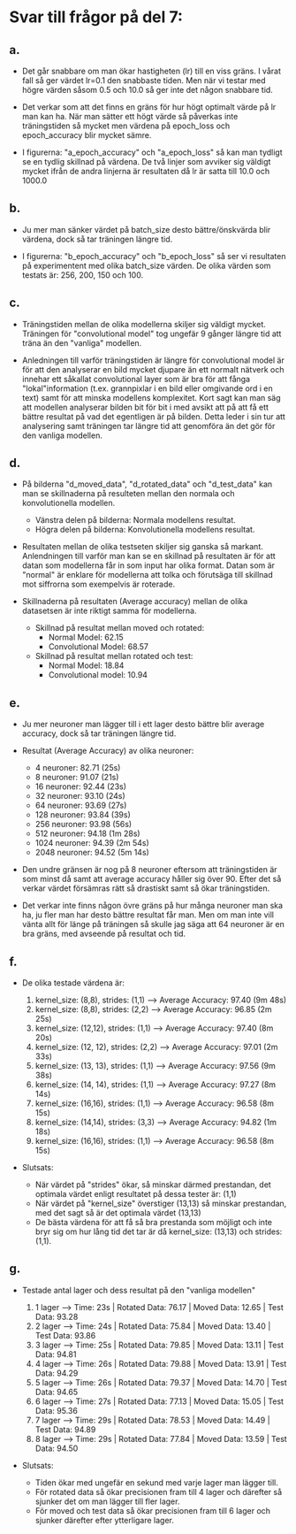 # Svar till frågor på del 7:
## a.
- Det går snabbare om man ökar hastigheten (lr) till en viss gräns. I vårat fall så ger värdet lr=0.1 den snabbaste tiden. Men när vi testar med högre värden såsom 0.5 och 10.0 så    ger inte det någon snabbare tid. 

- Det verkar som att det finns en gräns för hur högt optimalt värde på lr man kan ha. När man sätter ett högt värde så påverkas inte träningstiden så mycket men värdena på epoch_loss  och epoch_accuracy blir mycket sämre.

-  I figurerna: "a_epoch_accuracy" och "a_epoch_loss" så kan man tydligt se en tydlig skillnad på värdena. De två linjer som avviker sig väldigt mycket ifrån de andra linjerna är resultaten då lr är satta till 10.0 och 1000.0


## b. 
- Ju mer man sänker värdet på batch_size desto bättre/önskvärda blir värdena, dock så tar träningen längre tid.

- I figurerna: "b_epoch_accuracy" och "b_epoch_loss" så ser vi resultaten på experimentent med olika batch_size värden. De olika värden som testats är: 256, 200, 150 och 100.


## c.
- Träningstiden mellan de olika modellerna skiljer sig väldigt mycket. Träningen för "convolutional model" tog ungefär 9 gånger längre tid att träna än den "vanliga" modellen.

- Anledningen till varför träningstiden är längre för convolutional model är för att den analyserar en bild mycket djupare än ett normalt nätverk och innehar ett såkallat convolutional layer som är bra för att fånga "lokal"information (t.ex. grannpixlar i en bild eller omgivande ord i en text) samt för att minska modellens komplexitet. Kort sagt kan man säg att modellen analyserar bilden bit för bit i med avsikt att på att få ett bättre resultat på vad det egentligen är på bilden. Detta leder i sin tur att analysering samt träningen tar längre tid att genomföra än det gör för den vanliga modellen.


## d.
- På bilderna "d_moved_data", "d_rotated_data" och "d_test_data" kan man se skillnaderna på resulteten mellan den normala och konvolutionella modellen.
    - Vänstra delen på bilderna: Normala modellens resultat.
    - Högra delen på bilderna: Konvolutionella modellens resultat.

- Resultaten mellan de olika testseten skiljer sig ganska så markant. Anlendningen till varför man kan se en skillnad på resultaten är för att datan som modellerna får in som input har olika format. Datan som är "normal" är enklare för modellerna att tolka och förutsäga till skillnad mot siffrorna som exempelvis är roterade.

- Skillnaderna på resultaten (Average accuracy) mellan de olika datasetsen är inte riktigt samma för modellerna.
    - Skillnad på resultat mellan moved och rotated:
        - Normal Model: 62.15
        - Convolutional Model: 68.57
    - Skillnad på resultat mellan rotated och test:
        - Normal Model: 18.84
        - Convolutional model: 10.94

## e.
- Ju mer neuroner man lägger till i ett lager desto bättre blir average accuracy, dock så tar träningen längre tid.

- Resultat (Average Accuracy) av olika neuroner:
    - 4 neuroner: 82.71 (25s)
    - 8 neuroner: 91.07 (21s)
    - 16 neuroner: 92.44 (23s)
    - 32 neuroner: 93.10 (24s)
    - 64 neuroner: 93.69 (27s)
    - 128 neuroner: 93.84 (39s)
    - 256 neuroner: 93.98 (56s)
    - 512 neuroner: 94.18 (1m 28s)
    - 1024 neuroner: 94.39 (2m 54s)
    - 2048 neuroner: 94.52 (5m 14s)

- Den undre gränsen är nog på 8 neuroner eftersom att träningstiden är som minst då samt att average accuracy håller sig över 90. Efter det så verkar värdet försämras rätt så drastiskt samt så ökar träningstiden.

- Det verkar inte finns någon övre gräns på hur många neuroner man ska ha, ju fler man har desto bättre resultat får man. Men om man inte vill vänta allt för länge på träningen så skulle jag säga att 64 neuroner är en bra gräns, med avseende på resultat och tid.


## f.
- De olika testade värdena är:
    1. kernel_size: (8,8), strides: (1,1) --> Average Accuracy: 97.40 (9m 48s)
    2. kernel_size: (8,8), strides: (2,2) --> Average Accuracy: 96.85 (2m 25s)
    3. kernel_size: (12,12), strides: (1,1) --> Average Accuracy: 97.40 (8m 20s)
    4. kernel_size: (12, 12), strides: (2,2) --> Average Accuracy: 97.01 (2m 33s)
    5. kernel_size: (13, 13), strides: (1,1) --> Average Accuracy: 97.56 (9m 38s)
    6. kernel_size: (14, 14), strides: (1,1) --> Average Accuracy: 97.27 (8m 14s)
    7. kernel_size: (16,16), strides: (1,1) --> Average Accuracy: 96.58 (8m 15s)
    8. kernel_size: (14,14), strides: (3,3) --> Average Accuracy: 94.82 (1m 18s)
    9. kernel_size: (16,16), strides: (1,1) --> Average Accuracy: 96.58 (8m 15s)

- Slutsats:
    - När värdet på "strides" ökar, så minskar därmed prestandan, det optimala värdet enligt resultatet på dessa tester är: (1,1)
    - När värdet på "kernel_size" överstiger (13,13) så minskar prestandan, med det sagt så är det optimala värdet (13,13)
    - De bästa värdena för att få så bra prestanda som möjligt och inte bryr sig om hur lång tid det tar är då kernel_size: (13,13) och strides: (1,1).


## g.
- Testade antal lager och dess resultat på den "vanliga modellen"
    1. 1 lager --> Time: 23s | Rotated Data: 76.17 | Moved Data: 12.65 | Test Data: 93.28
    2. 2 lager --> Time: 24s | Rotated Data: 75.84 | Moved Data: 13.40 | Test Data: 93.86
    3. 3 lager --> Time: 25s | Rotated Data: 79.85 | Moved Data: 13.11 | Test Data: 94.81
    4. 4 lager --> Time: 26s | Rotated Data: 79.88 | Moved Data: 13.91 | Test Data: 94.29
    5. 5 lager --> Time: 26s | Rotated Data: 79.37 | Moved Data: 14.70 | Test Data: 94.65
    6. 6 lager --> Time: 27s | Rotated Data: 77.13 | Moved Data: 15.05 | Test Data: 95.36
    7. 7 lager --> Time: 29s | Rotated Data: 78.53 | Moved Data: 14.49 | Test Data: 94.89
    8. 8 lager --> Time: 29s | Rotated Data: 77.84 | Moved Data: 13.59 | Test Data: 94.50

- Slutsats: 
    - Tiden ökar med ungefär en sekund med varje lager man lägger till.
    - För rotated data så ökar precisionen fram till 4 lager och därefter så sjunker det om man lägger till fler lager.
    - För moved och test data så ökar precisionen fram till 6 lager och sjunker därefter efter ytterligare lager.

